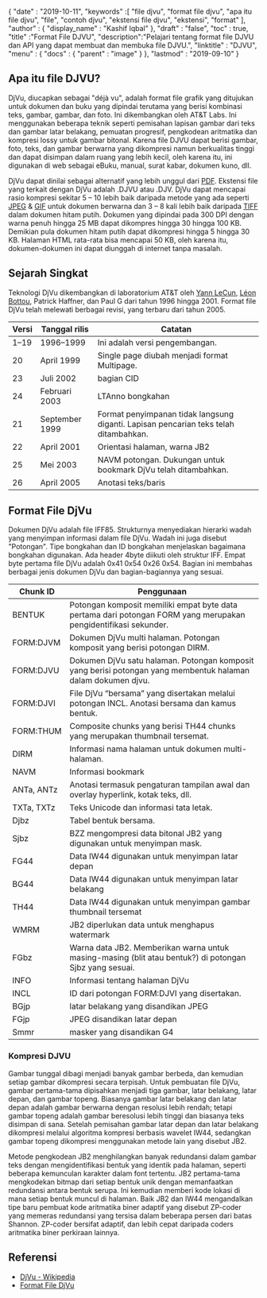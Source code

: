 {
  "date" : "2019-10-11",
  "keywords" :[ "file djvu", "format file djvu", "apa itu file djvu", "file", "contoh djvu", "ekstensi file djvu", "ekstensi", "format" ],
  "author" : {
    "display_name" : "Kashif Iqbal"
},
  "draft" : "false",
  "toc" : true,
  "title" :"Format File DJVU",
  "description":"Pelajari tentang format file DJVU dan API yang dapat membuat dan membuka file DJVU.",
  "linktitle" : "DJVU",
  "menu" : {
    "docs" : {
      "parent" : "image"
}
},
  "lastmod" : "2019-09-10"
}

## Apa itu file DJVU?

DjVu, diucapkan sebagai "déjà vu", adalah format file grafik yang ditujukan untuk dokumen dan buku yang dipindai terutama yang berisi kombinasi teks, gambar, gambar, dan foto. Ini dikembangkan oleh AT&T Labs. Ini menggunakan beberapa teknik seperti pemisahan lapisan gambar dari teks dan gambar latar belakang, pemuatan progresif, pengkodean aritmatika dan kompresi lossy untuk gambar bitonal. Karena file DJVU dapat berisi gambar, foto, teks, dan gambar berwarna yang dikompresi namun berkualitas tinggi dan dapat disimpan dalam ruang yang lebih kecil, oleh karena itu, ini digunakan di web sebagai eBuku, manual, surat kabar, dokumen kuno, dll.

DjVu dapat dinilai sebagai alternatif yang lebih unggul dari [PDF](/id/pdf/). Ekstensi file yang terkait dengan DjVu adalah .DJVU atau .DJV. DjVu dapat mencapai rasio kompresi sekitar 5 – 10 lebih baik daripada metode yang ada seperti [JPEG](/id/image/jpeg/) & [GIF](/id/image/gif/) untuk dokumen berwarna dan 3 – 8 kali lebih baik daripada [TIFF]( /image/tiff/) dalam dokumen hitam putih. Dokumen yang dipindai pada 300 DPI dengan warna penuh hingga 25 MB dapat dikompres hingga 30 hingga 100 KB. Demikian pula dokumen hitam putih dapat dikompresi hingga 5 hingga 30 KB. Halaman HTML rata-rata bisa mencapai 50 KB, oleh karena itu, dokumen-dokumen ini dapat diunggah di internet tanpa masalah.

## Sejarah Singkat ##

Teknologi DjVu dikembangkan di laboratorium AT&T oleh [Yann LeCun](https://en.wikipedia.org/wiki/Yann_LeCun), [Léon Bottou](https://en.wikipedia.org/wiki/L%C3%A9on_Bottou), Patrick Haffner, dan Paul G dari tahun 1996 hingga 2001. Format file DjVu telah melewati berbagai revisi, yang terbaru dari tahun 2005.


|Versi|Tanggal rilis|Catatan
---|---|---|
|1–19|1996–1999|Ini adalah versi pengembangan.
|20|April 1999|Single page diubah menjadi format Multipage.
|23|Juli 2002|bagian CID
|24|Februari 2003|LTAnno bongkahan
|21|September 1999|Format penyimpanan tidak langsung diganti. Lapisan pencarian teks telah ditambahkan.
|22|April 2001|Orientasi halaman, warna JB2
|25|Mei 2003|NAVM potongan. Dukungan untuk bookmark DjVu telah ditambahkan.
|26|April 2005|Anotasi teks/baris

## Format File DjVu ##

Dokumen DjVu adalah file IFF85. Strukturnya menyediakan hierarki wadah yang menyimpan informasi dalam file DjVu. Wadah ini juga disebut "Potongan". Tipe bongkahan dan ID bongkahan menjelaskan bagaimana bongkahan digunakan. Ada header 4byte diikuti oleh struktur IFF. Empat byte pertama file DjVu adalah 0x41 0x54 0x26 0x54. Bagian ini membahas berbagai jenis dokumen DjVu dan bagian-bagiannya yang sesuai.


|Chunk ID|Penggunaan
---|---|
|BENTUK|Potongan komposit memiliki empat byte data pertama dari potongan FORM yang merupakan pengidentifikasi sekunder.
|FORM:DJVM|Dokumen DjVu multi halaman. Potongan komposit yang berisi potongan DIRM.
|FORM:DJVU|Dokumen DjVu satu halaman. Potongan komposit yang berisi potongan yang membentuk halaman dalam dokumen djvu.
|FORM:DJVI|File DjVu “bersama” yang disertakan melalui potongan INCL. Anotasi bersama dan kamus bentuk.
|FORM:THUM|Composite chunks yang berisi TH44 chunks yang merupakan thumbnail tersemat.
|DIRM|Informasi nama halaman untuk dokumen multi-halaman.
|NAVM|Informasi bookmark
|ANTa, ANTz|Anotasi termasuk pengaturan tampilan awal dan overlay hyperlink, kotak teks, dll.
|TXTa, TXTz|Teks Unicode dan informasi tata letak.
|Djbz|Tabel bentuk bersama.
|Sjbz|BZZ mengompresi data bitonal JB2 yang digunakan untuk menyimpan mask.
|FG44|Data IW44 digunakan untuk menyimpan latar depan
|BG44|Data IW44 digunakan untuk menyimpan latar belakang
|TH44|Data IW44 digunakan untuk menyimpan gambar thumbnail tersemat
|WMRM|JB2 diperlukan data untuk menghapus watermark
|FGbz|Warna data JB2. Memberikan warna untuk masing-masing (blit atau bentuk?) di potongan Sjbz yang sesuai.
|INFO|Informasi tentang halaman DjVu
|INCL|ID dari potongan FORM:DJVI yang disertakan.
|BGjp|latar belakang yang disandikan JPEG
|FGjp|JPEG disandikan latar depan
|Smmr|masker yang disandikan G4

### Kompresi DJVU

Gambar tunggal dibagi menjadi banyak gambar berbeda, dan kemudian setiap gambar dikompresi secara terpisah. Untuk pembuatan file DjVu, gambar pertama-tama dipisahkan menjadi tiga gambar, latar belakang, latar depan, dan gambar topeng. Biasanya gambar latar belakang dan latar depan adalah gambar berwarna dengan resolusi lebih rendah; tetapi gambar topeng adalah gambar beresolusi lebih tinggi dan biasanya teks disimpan di sana. Setelah pemisahan gambar latar depan dan latar belakang dikompresi melalui algoritma kompresi berbasis wavelet IW44, sedangkan gambar topeng dikompresi menggunakan metode lain yang disebut JB2.

Metode pengkodean JB2 menghilangkan banyak redundansi dalam gambar teks dengan mengidentifikasi bentuk yang identik pada halaman, seperti beberapa kemunculan karakter dalam font tertentu. JB2 pertama-tama mengkodekan bitmap dari setiap bentuk unik dengan memanfaatkan redundansi antara bentuk serupa. Ini kemudian memberi kode lokasi di mana setiap bentuk muncul di halaman. Baik JB2 dan IW44 mengandalkan tipe baru pembuat kode aritmatika biner adaptif yang disebut ZP-coder yang memeras redundansi yang tersisa dalam beberapa persen dari batas Shannon. ZP-coder bersifat adaptif, dan lebih cepat daripada coders aritmatika biner perkiraan lainnya.

## Referensi ##

* [DjVu - Wikipedia](https://en.wikipedia.org/wiki/DjVu)
* [Format File DjVu](https://www.cuminas.jp/docs/techinfo/DjVu3Spec.pdf)

